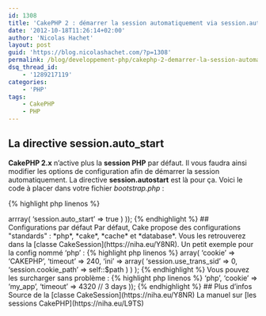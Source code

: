 ```yaml
---
id: 1308
title: 'CakePHP 2 : démarrer la session automatiquement via session.auto_start'
date: '2012-10-18T11:26:14+02:00'
author: 'Nicolas Hachet'
layout: post
guid: 'https://blog.nicolashachet.com/?p=1308'
permalink: /blog/developpement-php/cakephp-2-demarrer-la-session-automatiquement-via-session-auto_start/
dsq_thread_id:
    - '1289217119'
categories:
    - 'PHP'
tags:
    - CakePHP
    - PHP
---
```


## La directive session.auto_start

**CakePHP 2.x** n’active plus la **session PHP** par défaut. Il vous faudra ainsi modifier les options de configuration afin de démarrer la session automatiquement. La directive **session.autostart** est là pour ça. Voici le code à placer dans votre fichier *bootstrap.php* :

{% highlight php linenos %}  
<?php  
Configure :: write(‘Session’, array(  
 ‘ini’ => arrray(  
 ‘session.auto_start’ => true  
 )  
));  
{% endhighlight %}

## Configurations par défaut

Par défaut, Cake propose des configurations "standards" : *php*, *cake*, *cache* et *database*. Vous les retrouverez dans la [classe CakeSession](https://niha.eu/Y8NR).  
Un petit exemple pour la config nommé ‘php’ :  
{% highlight php linenos %}  
<?php  
$defaults = array(  
 ‘php’ => array(  
 ‘cookie’ => ‘CAKEPHP’,  
 ‘timeout’ => 240,  
 ‘ini’ => array(  
 ‘session.use_trans_sid’ => 0,  
 ‘session.cookie_path’ => self::$path  
 )  
 )  
);  
{% endhighlight %}

Vous pouvez les surcharger sans problème :  
{% highlight php linenos %}  
<?php  
Configure::write(‘Session’, array(  
 ‘defaults’ => ‘php’,  
 ‘cookie’ => ‘my_app’,  
 ‘timeout’ => 4320 // 3 days  
));  
{% endhighlight %}

## Plus d’infos

Source de la [classe CakeSession](https://niha.eu/Y8NR)  
La manuel sur [les sessions CakePHP](https://niha.eu/L9TS)
